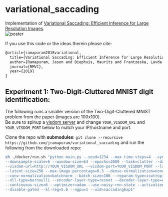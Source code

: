 # variational_saccading

Implementation of [Variational Saccading: Efficient Inference for Large Resolution Images](https://arxiv.org/abs/1812.03170).  
![poster](poster/Variational_Saccading_BMVC2019.png)  

If you use this code or the ideas therein please cite:

```tex
@article{ramapuram2018variational,
  title={Variational Saccading: Efficient Inference for Large Resolution Images},
  author={Ramapuram, Jason and Diephuis, Maurits and Frantzeska, Lavda and Webb, Russ and Kalousis, Alexandros},
  journal={BMVC},
  year={2019}
}
```

## Experiment 1: Two-Digit-Cluttered MNIST digit identification:

The following runs a smaller version of the Two-Digit-Cluttered MNIST problem from the paper (images are 100x100).  
Be sure to spinup a [visdom server](https://github.com/facebookresearch/visdom) and change `YOUR_VISDOM_URL` and `YOUR_VISDOM_PORT` below to match your IP/hostname and port.

Clone the repo with **submodules**: `git clone --recursive https://github.com/jramapuram/variational_saccading` and run the following from the downloaded repo:

```bash
sh ./docker/run.sh "python main.py --seed=1234 --max-time-steps=4 --synthetic-upsample-size=100 \  
--downsample-scale=6 --window-size=64 --epochs=2000 --task=clutter --data-dir=/cluttered_mnist \  
--visdom-url=http://YOUR_VISDOM_URL --visdom-port=YOUR_VISDOM_PORT --lr=1e-05 --clip=0.25 \  
--latent-size=256 --max-image-percentage=0.3 --dense-normalization=none \  
--conv-normalization=batchnorm --batch-size=100 --reparam-type=isotropic_gaussian \  
--nll-type=bernoulli --encoder-layer-type=resnet --decoder-layer-type=dense \  
--continuous-size=6 --optimizer=adam --use-noisy-rnn-state --activation=elu \  
--disable-gated --kl-reg=5.0 --ngpu=1 --uid=saccadingExp1"
```
